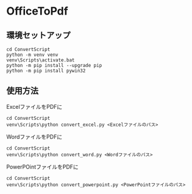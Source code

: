 # OfficeToPdf

## 環境セットアップ

```dos
cd ConvertScript
python -m venv venv
venv\Scripts\activate.bat
python -m pip install --upgrade pip
python -m pip install pywin32
```

## 使用方法

ExcelファイルをPDFに
```dos
cd ConvertScript
venv\Scripts\python convert_excel.py <Excelファイルのパス>
```

WordファイルをPDFに
```dos
cd ConvertScript
venv\Scripts\python convert_word.py <Wordファイルのパス>
```

PowerPOintファイルをPDFに
```dos
cd ConvertScript
venv\Scripts\python convert_powerpoint.py <PowerPointファイルのパス>
```
